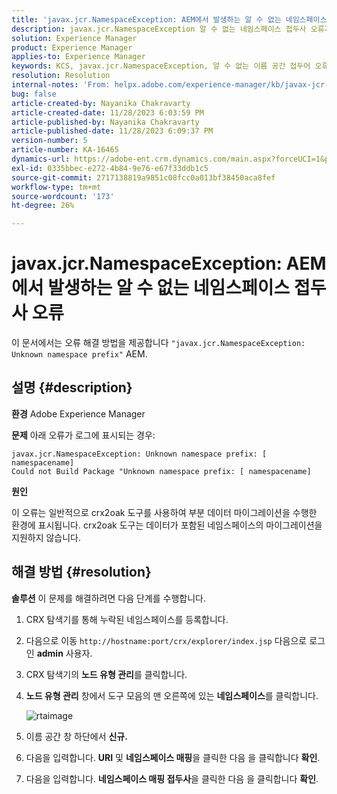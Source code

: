 ```yaml
---
title: 'javax.jcr.NamespaceException: AEM에서 발생하는 알 수 없는 네임스페이스 접두사 오류'
description: javax.jcr.NamespaceException 알 수 없는 네임스페이스 접두사 오류가 발생하는 AEM 문제를 해결하는 방법에 대해 알아봅니다.
solution: Experience Manager
product: Experience Manager
applies-to: Experience Manager
keywords: KCS, javax.jcr.NamespaceException, 알 수 없는 이름 공간 접두어 오류, AEM, Adobe Experience Manager, 문제 해결
resolution: Resolution
internal-notes: 'From: helpx.adobe.com/experience-manager/kb/javax-jcr-NamespaceException-Unknown-namespace-prefix-error-in-AEM.html'
bug: false
article-created-by: Nayanika Chakravarty
article-created-date: 11/28/2023 6:03:59 PM
article-published-by: Nayanika Chakravarty
article-published-date: 11/28/2023 6:09:37 PM
version-number: 5
article-number: KA-16465
dynamics-url: https://adobe-ent.crm.dynamics.com/main.aspx?forceUCI=1&pagetype=entityrecord&etn=knowledgearticle&id=3a02fe7c-188e-ee11-8179-6045bd006b3d
exl-id: 0335bbec-e272-4b84-9e76-e67f33ddb1c5
source-git-commit: 2717138819a9851c08fcc0a013bf38450aca8fef
workflow-type: tm+mt
source-wordcount: '173'
ht-degree: 26%

---
```


# javax.jcr.NamespaceException: AEM에서 발생하는 알 수 없는 네임스페이스 접두사 오류


이 문서에서는 오류 해결 방법을 제공합니다 `"javax.jcr.NamespaceException: Unknown namespace prefix"` AEM.

## 설명 {#description}


<b>환경</b>
Adobe Experience Manager

<b>문제</b>
아래 오류가 로그에 표시되는 경우:


```
javax.jcr.NamespaceException: Unknown namespace prefix: [ namespacename] 
Could not Build Package "Unknown namespace prefix: [ namespacename]
```


<b>원인</b>

이 오류는 일반적으로 crx2oak 도구를 사용하여 부분 데이터 마이그레이션을 수행한 환경에 표시됩니다.
crx2oak 도구는 데이터가 포함된 네임스페이스의 마이그레이션을 지원하지 않습니다.


## 해결 방법 {#resolution}


<b>솔루션</b>
이 문제를 해결하려면 다음 단계를 수행합니다.

1. CRX 탐색기를 통해 누락된 네임스페이스를 등록합니다.
2. 다음으로 이동 `http://hostname:port/crx/explorer/index.jsp` 다음으로 로그인 <b>admin</b> 사용자.
3. CRX 탐색기의 <b>노드 유형 관리</b>를 클릭합니다.
4. <b> 노드 유형 관리</b> 창에서 도구 모음의 맨 오른쪽에 있는 <b>네임스페이스</b>를 클릭합니다.

   ![rtaimage](https://helpx.adobe.com/content/dam/help/en/experience-manager/kb/javax-jcr-NamespaceException-Unknown-namespace-prefix-error-in-AEM/_jcr_content/main-pars/procedure/proc_par/step_2/step_par/image/rtaimage.png "rtaimage")


5. 이름 공간 창 하단에서 <b>신규.</b>
6. 다음을 입력합니다. <b>URI</b> 및 <b>네임스페이스 매핑</b>을 클릭한 다음 을 클릭합니다 <b>확인</b>.
7. 다음을 입력합니다. <b>네임스페이스 매핑 접두사</b>을 클릭한 다음 을 클릭합니다 <b>확인</b>.
